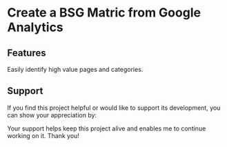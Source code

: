 # Create a BSG Matric from Google Analytics

## Features

Easily identify high value pages and categories. 

## Support

If you find this project helpful or would like to support its development, you can show your appreciation by:

Your support helps keep this project alive and enables me to continue working on it. Thank you!